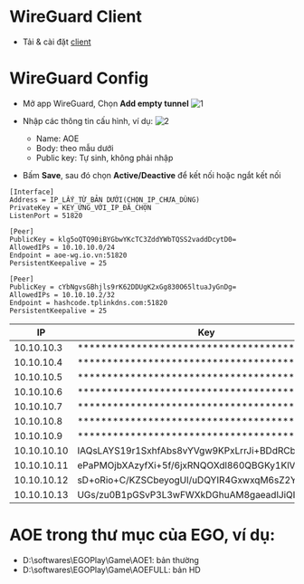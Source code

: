 # WireGuard Client
* Tải & cài đặt [client](https://download.wireguard.com/windows-client/wireguard-installer.exe) 

# WireGuard Config
* Mở app WireGuard, Chọn **Add empty tunnel**
  ![1](https://github.com/user-attachments/assets/d66d580d-a924-4d6a-8a4c-599b9d36d049)

* Nhập các thông tin cấu hình, ví dụ:
  ![2](https://github.com/user-attachments/assets/a60fe9cc-1fbd-4d34-b3ba-6b5bff7e2041)

  * Name: AOE
  * Body: theo mẫu dưới
  * Public key: Tự sinh, không phải nhập

* Bấm **Save**, sau đó chọn **Active/Deactive** để kết nối hoặc ngắt kết nối

```Properties
[Interface]
Address = IP_LẤY_TỪ_BẢN DƯỚI(CHỌN_IP_CHƯA_DÙNG)
PrivateKey = KEY_ỨNG_VỚI_IP_ĐÃ_CHỌN
ListenPort = 51820

[Peer]
PublicKey = klg5oQTQ90iBYGbwYKcTC3ZddYWbTQSS2vaddDcytD0=
AllowedIPs = 10.10.10.0/24
Endpoint = aoe-wg.io.vn:51820
PersistentKeepalive = 25

[Peer]
PublicKey = cYbNgvsGBhjls9rK62DDUgK2xGg830O65ltuaJyGnDg=
AllowedIPs = 10.10.10.2/32
Endpoint = hashcode.tplinkdns.com:51820
PersistentKeepalive = 25
```

| IP         | Key                                          | Đã dùng    |
| ---------- | -------------------------------------------- | ---------- |
| 10.10.10.3  | ******************************************** | XienXien   |
| 10.10.10.4  | ******************************************** | Thuyết     |
| 10.10.10.5  | ******************************************** | M3P        |
| 10.10.10.6  | ******************************************** | RO         |
| 10.10.10.7  | ******************************************** | JT         |
| 10.10.10.8  | ******************************************** | JAMES      |
| 10.10.10.9  | ******************************************** | Khá        |
| 10.10.10.10 | IAQsLAYS19r1SxhfAbs8vYVgw9KPxLrrJi+BDdRCbnA= |            |
| 10.10.10.11 | ePaPMOjbXAzyfXi+5f/6jxRNQOXdl860QBGKy1KlVkc= |            |
| 10.10.10.12 | sD+oRio+C/KZSCbeyogUl/uDQYIR4GxwxqM6sZ2YEmU= |            |
| 10.10.10.13 | UGs/zu0B1pGSvP3L3wFWXkDGhuAM8gaeadlJiQLEo0w= |            |

# AOE trong thư mục của EGO, ví dụ:
* D:\softwares\EGOPlay\Game\AOE1: bản thường
* D:\softwares\EGOPlay\Game\AOEFULL: bản HD
